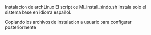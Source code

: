Instalacion de archLinux
El script de Mi_install_sindo.sh 
Instala solo el sistema base en idioma español.

Copiando los archivos de instalacion a usuario para configurar posteriormente
